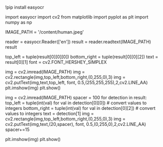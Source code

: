 !pip install easyocr

import easyocr
import cv2
from matplotlib import pyplot as plt
import numpy as np

IMAGE_PATH = '/content/human.jpeg'

reader = easyocr.Reader(['en'])
result = reader.readtext(IMAGE_PATH)
result

top_left = tuple(result[0][0][0])
bottom_right = tuple(result[0][0][2])
text = result[0][1]
font = cv2.FONT_HERSHEY_SIMPLEX

img = cv2.imread(IMAGE_PATH)
img = cv2.rectangle(img,top_left,bottom_right,(0,255,0),3)
img = cv2.putText(img,text,top_left, font, 0.5,(255,255,255),2,cv2.LINE_AA)
plt.imshow(img)
plt.show()

img = cv2.imread(IMAGE_PATH)
spacer = 100
for detection in result: 
    top_left = tuple(int(val) for val in detection[0][0]) # convert values to integers
    bottom_right = tuple(int(val) for val in detection[0][2]) # convert values to integers
    text = detection[1]
    img = cv2.rectangle(img,top_left,bottom_right,(0,255,0),3)
    img = cv2.putText(img,text,(20,spacer), font, 0.5,(0,255,0),2,cv2.LINE_AA)
    spacer+=15
    
plt.imshow(img)
plt.show()
